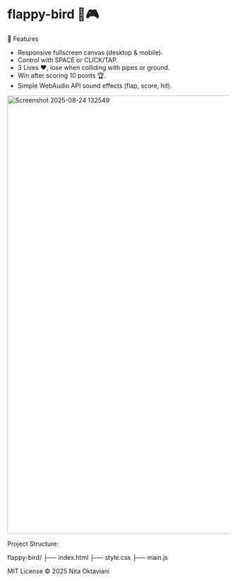 # flappy-bird 🐤🎮

🎯 Features
- Responsive fullscreen canvas (desktop & mobile).
- Control with SPACE or CLICK/TAP.
- 3 Lives ❤️, lose when colliding with pipes or ground.
- Win after scoring 10 points 🏆.
- Simple WebAudio API sound effects (flap, score, hit).

<img width="1919" height="992" alt="Screenshot 2025-08-24 132549" src="https://github.com/user-attachments/assets/ddd99f8e-1c0d-4cce-be43-a8e690f5842d" />

Project Structure:

flappy-bird/
├── index.html
├── style.css
├── main.js

MIT License © 2025 Nita Oktaviani
